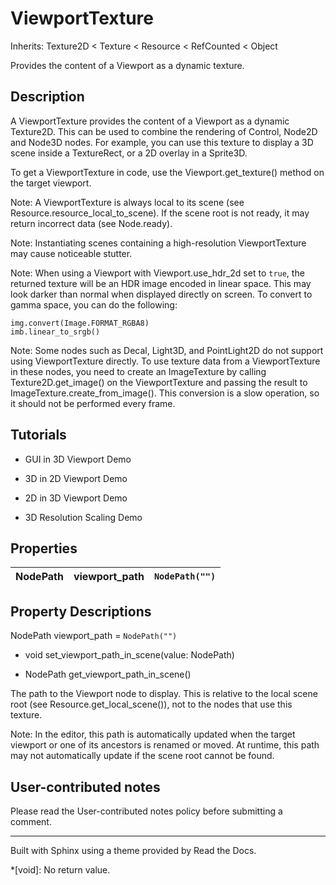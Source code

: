 # ViewportTexture

Inherits: Texture2D < Texture < Resource < RefCounted < Object

Provides the content of a Viewport as a dynamic texture.

## Description

A ViewportTexture provides the content of a Viewport as a dynamic Texture2D.
This can be used to combine the rendering of Control, Node2D and Node3D nodes.
For example, you can use this texture to display a 3D scene inside a
TextureRect, or a 2D overlay in a Sprite3D.

To get a ViewportTexture in code, use the Viewport.get_texture() method on the
target viewport.

Note: A ViewportTexture is always local to its scene (see
Resource.resource_local_to_scene). If the scene root is not ready, it may
return incorrect data (see Node.ready).

Note: Instantiating scenes containing a high-resolution ViewportTexture may
cause noticeable stutter.

Note: When using a Viewport with Viewport.use_hdr_2d set to `true`, the
returned texture will be an HDR image encoded in linear space. This may look
darker than normal when displayed directly on screen. To convert to gamma
space, you can do the following:

    
    
    img.convert(Image.FORMAT_RGBA8)
    imb.linear_to_srgb()
    

Note: Some nodes such as Decal, Light3D, and PointLight2D do not support using
ViewportTexture directly. To use texture data from a ViewportTexture in these
nodes, you need to create an ImageTexture by calling Texture2D.get_image() on
the ViewportTexture and passing the result to
ImageTexture.create_from_image(). This conversion is a slow operation, so it
should not be performed every frame.

## Tutorials

  * GUI in 3D Viewport Demo

  * 3D in 2D Viewport Demo

  * 2D in 3D Viewport Demo

  * 3D Resolution Scaling Demo

## Properties

NodePath | viewport_path | `NodePath("")`  
---|---|---  
  
## Property Descriptions

NodePath viewport_path = `NodePath("")`

  * void set_viewport_path_in_scene(value: NodePath)

  * NodePath get_viewport_path_in_scene()

The path to the Viewport node to display. This is relative to the local scene
root (see Resource.get_local_scene()), not to the nodes that use this texture.

Note: In the editor, this path is automatically updated when the target
viewport or one of its ancestors is renamed or moved. At runtime, this path
may not automatically update if the scene root cannot be found.

## User-contributed notes

Please read the User-contributed notes policy before submitting a comment.

* * *

Built with Sphinx using a theme provided by Read the Docs.

  *[void]: No return value.

